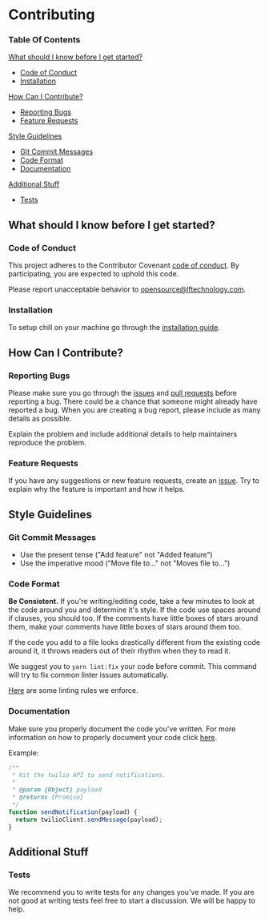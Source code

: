 # Contributing

### Table Of Contents

[What should I know before I get started?](#what-should-i-know-before-i-get-started)
  * [Code of Conduct](#code-of-conduct)
  * [Installation](#installation)

[How Can I Contribute?](#how-can-i-contribute)
  * [Reporting Bugs](#reporting-bugs)
  * [Feature Requests](#feature-requests)

[Style Guidelines](#style-guidelines)
  * [Git Commit Messages](#git-commit-messages)
  * [Code Format](#code-format)
  * [Documentation](#documentation)

[Additional Stuff](#additional-stuff)
  * [Tests](#tests)

## What should I know before I get started?

### Code of Conduct

This project adheres to the Contributor Covenant [code of conduct](CODE_OF_CONDUCT.md). By participating, you are expected to uphold this code.

Please report unacceptable behavior to [opensource@lftechnology.com](mailto:opensource@lftechnology.com).

### Installation

To setup chill on your machine go through the [installation guide](INSTALL.md).

## How Can I Contribute?

### Reporting Bugs

Please make sure you go through the [issues](https://github.com/leapfrogtechnology/chill/issues) and [pull requests](https://github.com/leapfrogtechnology/chill/pulls) before reporting a bug. There could be a chance that someone might already have reported a bug. When you are creating a bug report, please include as many details as possible.

Explain the problem and include additional details to help maintainers reproduce the problem.

### Feature Requests

If you have any suggestions or new feature requests, create an [issue](https://github.com/leapfrogtechnology/chill/issues/new). Try to explain why the feature is important and how it helps.

## Style Guidelines

### Git Commit Messages

* Use the present tense ("Add feature" not "Added feature")
* Use the imperative mood ("Move file to..." not "Moves file to...")

### Code Format

**Be Consistent.** If you're writing/editing code, take a few minutes to look at the code around you and determine it's style. If the code use spaces around if clauses, you should too. If the comments have little boxes of stars around them, make your comments have little boxes of stars around them too.

If the code you add to a file looks drastically different from the existing code around it, it throws readers out of their rhythm when they to read it.

We suggest you to `yarn lint:fix` your code before commit. This command will try to fix common linter issues automatically.

[Here](.eslintrc.yml) are some linting rules we enforce.

### Documentation

Make sure you properly document the code you've written. For more information on how to properly document your code click [here](http://usejsdoc.org/about-getting-started.html).

Example:

```js
/**
 * Hit the twilio API to send notifications.
 *
 * @param {Object} payload
 * @returns {Promise}
 */
function sendNotification(payload) {
  return twilioClient.sendMessage(payload);
}
```

## Additional Stuff

### Tests

We recommend you to write tests for any changes you've made. If you are not good at writing tests feel free to start a discussion. We will be happy to help.
